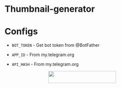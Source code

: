 # Thumbnail-generator

# Configs

- `BOT_TOKEN` - Get bot token from @BotFather

- `APP_ID` - From my.telegram.org 

- `API_HASH` - From my.telegram.org


<p align="center"><a href="https://heroku.com/deploy?template=https://github.com/bxbots/Thumbnail-generator"> <img src="https://img.shields.io/badge/Deploy%20To%20Heroku-black?style=for-the-badge&logo=heroku" width="220" height="38.45"/></a></p>
